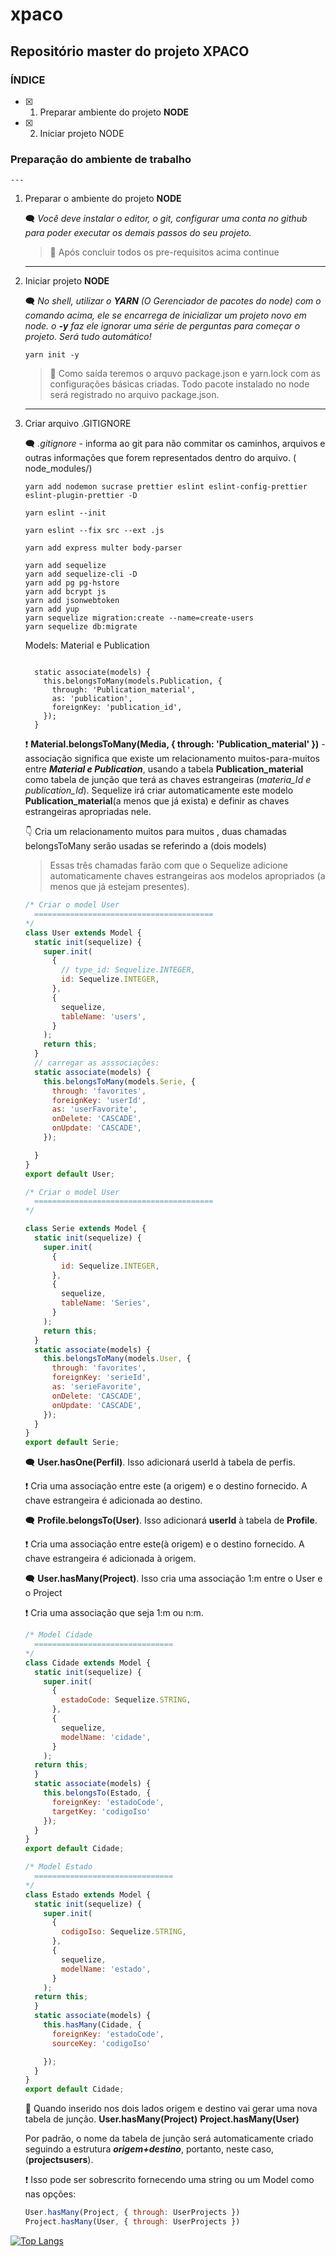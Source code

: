 # xpaco
## Repositório master do projeto **XPACO**

### ÍNDICE

- [x] 1. Preparar ambiente do projeto **NODE**
- [x] 2. Iniciar projeto NODE

### Preparação do ambiente de trabalho
    ---

1. Preparar o ambiente do projeto **NODE**

    :left_speech_bubble: _Você deve instalar  o editor, o git, configurar uma conta no github para poder executar os demais passos do seu projeto._

    > :vertical_traffic_light: Após concluir todos os pre-requisitos acima continue

    ---

2. Iniciar projeto **NODE**

    :left_speech_bubble: _No shell, utilizar o **YARN** (O Gerenciador de pacotes do node) com o comando acima, ele se encarrega de inicializar um projeto novo em node. o **-y**  faz ele ignorar uma série de perguntas para começar o projeto. Será tudo automático!_

    ~~~cmder
    yarn init -y
    ~~~

    > :vertical_traffic_light: Como saída teremos o arquvo package.json e yarn.lock com as configurações básicas criadas.
    >Todo pacote instalado no node será registrado no arquivo package.json.

    ---

2. Criar arquivo .GITIGNORE

    :left_speech_bubble: *.gitignore* - informa ao git para não commitar os caminhos, arquivos e outras informações que forem representados dentro do arquivo. (     node_modules/)

    ~~~cmder
    yarn add nodemon sucrase prettier eslint eslint-config-prettier eslint-plugin-prettier -D

    yarn eslint --init

    yarn eslint --fix src --ext .js

    yarn add express multer body-parser

    yarn add sequelize
    yarn add sequelize-cli -D
    yarn add pg pg-hstore
    yarn add bcrypt js
    yarn add jsonwebtoken
    yarn add yup
    yarn sequelize migration:create --name=create-users
    yarn sequelize db:migrate
    ~~~

    Models:  Material e Publication

    ~~~cmder
    
      static associate(models) {
        this.belongsToMany(models.Publication, {
          through: 'Publication_material',
          as: 'publication',
          foreignKey: 'publication_id',
        });
      }
    ~~~

    :exclamation:  **Material.belongsToMany(Media, { through: 'Publication_material' })** - associação significa que existe um relacionamento muitos-para-muitos entre **_Material e Publication_**, usando a tabela **Publication_material** como tabela de junção que terá as chaves estrangeiras (*materia_Id e publication_Id*).
    Sequelize irá criar automaticamente este modelo **Publication_material**(a menos que já exista) e definir as chaves estrangeiras apropriadas nele.
    
    :point_down: Cria um relacionamento muitos para muitos , duas chamadas belongsToMany serão usadas se referindo a (dois models)
    > Essas três chamadas farão com que o Sequelize adicione automaticamente chaves estrangeiras aos modelos apropriados (a menos que já estejam presentes).
    
    ~~~ javascript
    /* Criar o model User
      ========================================
    */
    class User extends Model {
      static init(sequelize) {
        super.init(
          {
            // type_id: Sequelize.INTEGER,
            id: Sequelize.INTEGER,
          },
          {
            sequelize,
            tableName: 'users',
          }
        );
        return this;
      }
      // carregar as asssociações:
      static associate(models) {
        this.belongsToMany(models.Serie, {
          through: 'favorites',
          foreignKey: 'userId',
          as: 'userFavorite',
          onDelete: 'CASCADE',
          onUpdate: 'CASCADE',
        });

      }
    }
    export default User; 

    /* Criar o model User
      ========================================
    */

    class Serie extends Model {
      static init(sequelize) {
        super.init(
          {
            id: Sequelize.INTEGER,
          },
          {
            sequelize,
            tableName: 'Series',
          }
        );
        return this;
      }
      static associate(models) {
        this.belongsToMany(models.User, {
          through: 'favorites',
          foreignKey: 'serieId',
          as: 'serieFavorite',
          onDelete: 'CASCADE',
          onUpdate: 'CASCADE',
        });
      }
    }
    export default Serie;

    ~~~

    :left_speech_bubble: **User.hasOne(Perfil)**. Isso adicionará userId à tabela de perfis.

    :exclamation: Cria uma associação entre este (a origem) e o destino fornecido. A chave estrangeira é adicionada ao destino.
    
    :left_speech_bubble: **Profile.belongsTo(User)**. Isso adicionará **userId** à tabela de **Profile**.

    :exclamation: Cria uma associação entre este(à origem) e o destino fornecido. A chave estrangeira é adicionada à origem.

    :left_speech_bubble: **User.hasMany(Project)**. Isso cria uma associação 1:m entre o User e o Project
    
    :exclamation: Cria uma associação que seja 1:m ou n:m.
    ~~~ Javascript
    /* Model Cidade
      ===============================
    */
    class Cidade extends Model {
      static init(sequelize) {
        super.init(
          { 
            estadoCode: Sequelize.STRING, 
          }, 
          { 
            sequelize, 
            modelName: 'cidade', 
          }
        );
      return this;
      }
      static associate(models) {
        this.belongsTo(Estado, {
          foreignKey: 'estadoCode', 
          targetKey: 'codigoIso'
        });
      }
    }
    export default Cidade; 

    /* Model Estado
      ===============================
    */
    class Estado extends Model {
      static init(sequelize) {
        super.init(
          { 
            codigoIso: Sequelize.STRING, 
          }, 
          { 
            sequelize, 
            modelName: 'estado', 
          }
        );
      return this;
      }
      static associate(models) {
        this.hasMany(Cidade, {
          foreignKey: 'estadoCode', 
          sourceKey: 'codigoIso'

        });
      }
    }
    export default Cidade; 

    ~~~

    :vertical_traffic_light: Quando inserido nos dois lados origem e destino vai gerar uma nova tabela de junção.
    **User.hasMany(Project)**
    **Project.hasMany(User)**
   
    Por padrão, o nome da tabela de junção será automaticamente criado seguindo a estrutura _**origem+destino**_, portanto, neste caso, (**projectsusers**).
    
    :exclamation: Isso pode ser sobrescrito fornecendo uma string ou um Model como nas opções:
    ~~~ javascript
    User.hasMany(Project, { through: UserProjects })
    Project.hasMany(User, { through: UserProjects })
    ~~~


[![Top Langs](https://github-readme-stats.vercel.app/api/top-langs/?username=aquilesrodrigues&layout=compact)](https://github.com/aquilesrodrigues/github-readme-stats)
